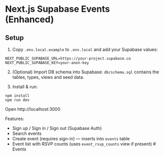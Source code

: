 # Next.js Supabase Events (Enhanced)

## Setup

1. Copy `.env.local.example` to `.env.local` and add your Supabase values:
```
NEXT_PUBLIC_SUPABASE_URL=https://your-project.supabase.co
NEXT_PUBLIC_SUPABASE_KEY=your-anon-key
```

2. (Optional) Import DB schema into Supabase: `db/schema.sql` contains the tables, types, views and seed data.

3. Install & run:
```
npm install
npm run dev
```

Open http://localhost:3000

Features:
- Sign up / Sign in / Sign out (Supabase Auth)
- Search events
- Create event (requires sign-in) — inserts into `events` table
- Event list with RSVP counts (uses `event_rsvp_counts` view if present)
#   E v e n t s  
 